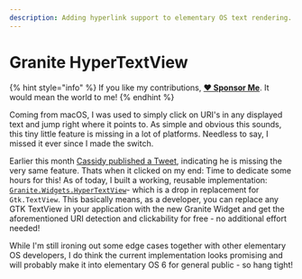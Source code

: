 ```yaml
---
description: Adding hyperlink support to elementary OS text rendering.
---
```


# Granite HyperTextView

{% hint style="info" %}
If you like my contributions, [**❤️ Sponsor Me**](https://github.com/sponsors/marbetschar). It would mean the world to me!
{% endhint %}

Coming from macOS, I was used to simply click on URI's in any displayed text and jump right where it points to. As simple and obvious this sounds, this tiny little feature is missing in a lot of platforms. Needless to say, I missed it ever since I made the switch.

Earlier this month [Cassidy published a Tweet](https://twitter.com/CassidyJames/status/1404848863395991558), indicating he is missing the very same feature. Thats when it clicked on my end: Time to dedicate some hours for this! As of today, I built a working, reusable implementation: [`Granite.Widgets.HyperTextView`](https://github.com/elementary/granite/pull/507)- which is a drop in replacement for `Gtk.TextView`. This basically means, as a developer, you can replace any GTK TextView in your application with the new Granite Widget and get the aforementioned URI detection and clickability for free - no additional effort needed!

While I'm still ironing out some edge cases together with other elementary OS developers, I do think the current implementation looks promising and will probably make it into elementary OS 6 for general public - so hang tight!

